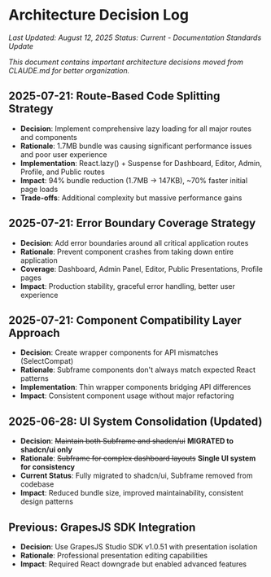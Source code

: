 # Architecture Decision Log

*Last Updated: August 12, 2025*
*Status: Current - Documentation Standards Update*

*This document contains important architecture decisions moved from CLAUDE.md for better organization.*

## 2025-07-21: Route-Based Code Splitting Strategy
- **Decision**: Implement comprehensive lazy loading for all major routes and components
- **Rationale**: 1.7MB bundle was causing significant performance issues and poor user experience
- **Implementation**: React.lazy() + Suspense for Dashboard, Editor, Admin, Profile, and Public routes
- **Impact**: 94% bundle reduction (1.7MB → 147KB), ~70% faster initial page loads
- **Trade-offs**: Additional complexity but massive performance gains

## 2025-07-21: Error Boundary Coverage Strategy
- **Decision**: Add error boundaries around all critical application routes
- **Rationale**: Prevent component crashes from taking down entire application
- **Coverage**: Dashboard, Admin Panel, Editor, Public Presentations, Profile pages
- **Impact**: Production stability, graceful error handling, better user experience

## 2025-07-21: Component Compatibility Layer Approach
- **Decision**: Create wrapper components for API mismatches (SelectCompat)
- **Rationale**: Subframe components don't always match expected React patterns
- **Implementation**: Thin wrapper components bridging API differences
- **Impact**: Consistent component usage without major refactoring

## 2025-06-28: UI System Consolidation (Updated)
- **Decision**: ~~Maintain both Subframe and shadcn/ui~~ **MIGRATED to shadcn/ui only**
- **Rationale**: ~~Subframe for complex dashboard layouts~~ **Single UI system for consistency**
- **Current Status**: Fully migrated to shadcn/ui, Subframe removed from codebase
- **Impact**: Reduced bundle size, improved maintainability, consistent design patterns

## Previous: GrapesJS SDK Integration
- **Decision**: Use GrapesJS Studio SDK v1.0.51 with presentation isolation
- **Rationale**: Professional presentation editing capabilities
- **Impact**: Required React downgrade but enabled advanced features